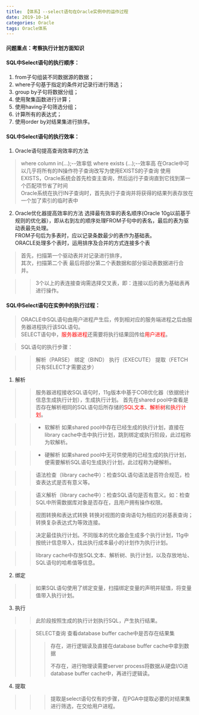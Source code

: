 ```yaml
---
title: 【体系】--select语句在Oracle实例中的运作过程
date: 2019-10-14 
categories: Oracle
tags: Oracle体系
---
```



#### 问题重点：考察执行计划方面知识


#### SQL中Select语句的执行顺序：
1. from子句组装不同数据源的数据；
2. where子句基于指定的条件对记录行进行筛选；
3. group by子句将数据分组；
4. 使用聚集函数进行计算；
5. 使用having子句筛选分组；
6. 计算所有的表达式；
7. 使用order by对结果集进行排序。

#### SQL中Select语句的执行效率：  

1. Oracle语句提高查询效率的方法
> where column in(...);--效率低
> where exists (...);--效率高
在Oracle中可以几乎将所有的IN操作符子查询改写为使用EXISTS的子查询
使用EXISTS，Oracle系统会首先检查主查询，然后运行子查询直到它找到第一个匹配项节省了时间  
Oracle系统在执行IN子查询时，首先执行子查询并将获得的结果列表存放在一个加了索引的临时表中

2. Oracle优化器提高效率的方法
选择最有效率的表名顺序(Oracle 10g以前基于规则的优化器），即从右到左的顺序处理FROM子句中的表名，最后的表为驱动表最先处理。  
FROM子句后为多表时，应以记录条数最少的表作为基础表。  
ORACLE处理多个表时，运用排序及合并的方式连接多个表
> 首先，扫描第一个驱动表并对记录进行排序，  
> 其次，扫描第二个表
> 最后将部分第二个表数据和部分驱动表数据进行合并。

> > 3个以上的表连接查询需选择交叉表，即：连接以后的表为基础表再进行操作。
  
#### SQL中Select语句在实例中的执行过程：

> ORACLE中SQL语句由<font>用户进程</font>产生后，传到相对应的<font>服务端进程</font>之后由服务器进程执行该SQL语句。  
SELECT语句中，<font color="red">服务器进程</font>还需要将执行结果回传给<font color="red">用户进程</font>。

> SQL语句的执行步骤：

> > 解析（PARSE）
> > 绑定（BIND）
> > 执行（EXECUTE）
> > 提取（FETCH 只有SELECT才需要这步）


1. 解析

> > 服务器进程接收SQL语句时，11g版本中基于COB优化器（依据统计信息生成执行计划），生成执行计划。
首先在shared pool中查看是否存在解析相同的SQL语句后所存储的<font color="red">SQL文本</font>、<font color="red">解析树</font>和<font color="red">执行计划</font>。  

> > * 软解析
如果shared pool中存在已经生成的执行计划，直接在library cache中击中执行计划，跳到绑定或执行阶段，此过程称为软解析。

> > * 硬解析
> 如果shared pool中无可供使用的已经生成的执行计划，便需要解析SQL语句生成执行计划，此过程称为硬解析。


> > 语法检查（library cache中）：检查SQL语句语法是否符合规范，检查表达式是否有意义等。

> > 语义解析（library cache中）：检查SQL语句是否有意义。如：检查SQL中所需数据库对象是否存在，且用户拥有操作权限。

> > 视图转换和表达式转换
> > 转换对视图的查询语句为相应的对基表查询；
> > 转换复杂表达式为等效连接。

> > 决定最佳执行计划。不同版本的优化器会生成多个执行计划，11g中按统计信息带入，找出执行成本最小的计划作为执行计划。

> > library cache中存放SQL文本、解析树、执行计划，以及存放地址、SQL语句的哈希值等信息。

2. 绑定

> > 如果SQL语句使用了绑定变量，扫描绑定变量的声明并赋值，将变量值带入执行计划。

3. 执行

> > 此阶段按照生成的执行计划执行SQL，产生执行结果。

> > SELECT查询
> > 查看database buffer cache中是否存在结果集
> > > 存在，进行逻辑读及直接在database buffer cache中拿到数据  
> > > 
> > > 不存在，进行物理读需要server process将数据从硬盘I/O进database buffer cache中，再进行逻辑读。

4. 提取  

> > > 提取是select语句仅有的步骤，在PGA中提取必要的对结果集进行筛选，在交给用户进程。